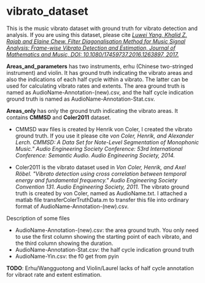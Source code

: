 # vibrato_dataset

This is the music vibrato dataset with ground truth for vibrato detection and analysis. If you are using this dataset, please cite [*Luwei Yang, Khalid Z. Rajab and Elaine Chew. Filter Diagonalisation Method for Music Signal Analysis: Frame-wise Vibrato Detection and Estimation, Journal of Mathematics and Music, DOI: 10.1080/17459737.2016.1263897, 2017.*](https://luweiyangqm.files.wordpress.com/2017/05/jmm2017_luwei_yang.pdf)

**Areas_and_parameters** has two instruments, erhu (Chinese two-stringed instrument) and violin. It has ground truth indicating the vibrato areas and also the indications of each half cycle within a vibrato. The latter can be used for calculating vibrato rates and extents. The area ground truth is named as AudioName-Annotation-(new).csv, and the half cycle indication ground truth is named as AudioName-Annotation-Stat.csv.

**Areas_only** has only the ground truth indicating the vibrato areas. It contains **CMMSD** and **Coler2011** dataset. 

- CMMSD wav files is created by Henrik von Coler, I created the vibrato ground truth. If you use it please cite
*von Coler, Henrik, and Alexander Lerch. CMMSD: A Data Set for Note-Level Segmentation of Monophonic Music." Audio Engineering Society Conference: 53rd International Conference: Semantic Audio. Audio Engineering Society, 2014.*

- Coler2011 is the vibrato dataset used in 
*Von Coler, Henrik, and Axel Röbel. "Vibrato detection using cross correlation between temporal energy and fundamental frequency." Audio Engineering Society Convention 131. Audio Engineering Society, 2011.*
The vibrato ground truth is created by von Coler, named as AudioName.txt. I attached a matlab file transferColerTruthData.m to transfer this file into ordinary format of AudioName-Annotation-(new).csv.

Description of some files
- AudioName-Annotation-(new).csv: the area ground truth. You only need to use the first column showing the starting point of each vibrato, and the third column showing the duration.
- AudioName-Annotation-Stat.csv: the half cycle indication ground truth
- AudioName-Yin.csv: the f0 get from pyin

**TODO**: Erhu/Wangguotong and Violin/Laurel lacks of half cycle annotation for vibraot rate and extent estimation.
